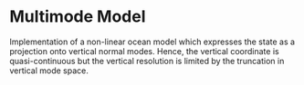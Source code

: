 # Multimode Model

Implementation of a non-linear ocean model which expresses the state as a projection onto vertical normal modes. Hence, the vertical coordinate is quasi-continuous but the vertical resolution is limited by the truncation in vertical mode space. 